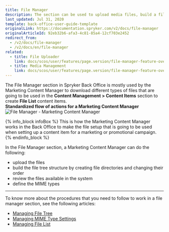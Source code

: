 ```yaml
---
title: File Manager
description: The section can be used to upload media files, build a file tree structure, view existing files, and set MIME types in the Back Office.
last_updated: Jul 31, 2020
template: back-office-user-guide-template
originalLink: https://documentation.spryker.com/v2/docs/file-manager
originalArticleId: 92eb32b6-afa3-4c81-85a4-12cf703e2452
redirect_from:
  - /v2/docs/file-manager
  - /v2/docs/en/file-manager
related:
  - title: File Uploader
    link: docs/scos/user/features/page.version/file-manager-feature-overview/file-uploader.html
  - title: Media Management
    link: docs/scos/user/features/page.version/file-manager-feature-overview/file-manager-feature-overview.html
---
```


The File Manager section in Spryker Back Office is mostly used by the Marketing Content Manager to download different types of files that are going to be used in the **Content Management > Content Items** section to create **File List** content items.
</br>**Standardized flow of actions for a Marketing Content Manager**
![File Manager - Marketing Content Manager](https://spryker.s3.eu-central-1.amazonaws.com/docs/User+Guides/Back+Office+User+Guides/File+Manager/file-manager-section.png) 

{% info_block infoBox %}
This is how the Marketing Content Manager works in the Back Office to make the file setup that is going to be used when setting up a content item for a marketing or promotional campaign.
{% endinfo_block %}

In the File Manager section, a Marketing Content Manager can do the following:

* upload the files
* build the file tree structure by creating file directories and changing their order
* review the files available in the system
* define the MIME types
***
To know more about the procedures that you need to follow to work in a file manager section, see the following articles:
* [Managing File Tree](/docs/scos/user/back-office-user-guides/{{page.version}}/content/file-manager/managing-file-tree.html)
* [Managing MIME Type Settings](/docs/scos/user/back-office-user-guides/{{page.version}}/administration/mime-type-settings/managing-mime-type-settings.html)
* [Managing File List](/docs/scos/user/back-office-user-guides/{{page.version}}/content/file-manager/managing-file-list.html)
